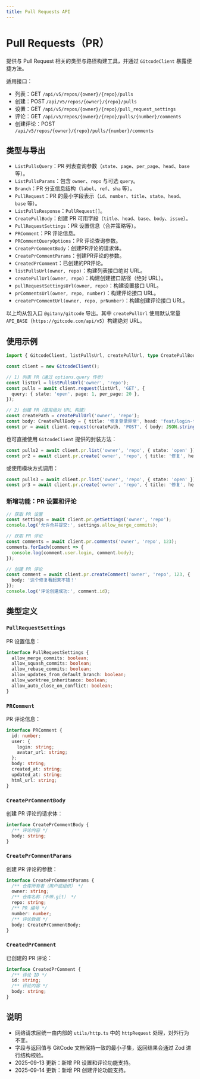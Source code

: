```yaml
---
title: Pull Requests API
---
```


# Pull Requests（PR）

提供与 Pull Request 相关的类型与路径构建工具，并通过 `GitcodeClient` 暴露便捷方法。

适用接口：

- 列表：GET `/api/v5/repos/{owner}/{repo}/pulls`
- 创建：POST `/api/v5/repos/{owner}/{repo}/pulls`
- 设置：GET `/api/v5/repos/{owner}/{repo}/pull_request_settings`
- 评论：GET `/api/v5/repos/{owner}/{repo}/pulls/{number}/comments`
- 创建评论：POST `/api/v5/repos/{owner}/{repo}/pulls/{number}/comments`

## 类型与导出

- `ListPullsQuery`：PR 列表查询参数（`state`、`page`、`per_page`、`head`、`base` 等）。
- `ListPullsParams`：包含 `owner`、`repo` 与可选 `query`。
- `Branch`：PR 分支信息结构（`label`、`ref`、`sha` 等）。
- `PullRequest`：PR 的最小字段表示（`id`、`number`、`title`、`state`、`head`、`base` 等）。
- `ListPullsResponse`：`PullRequest[]`。
- `CreatePullBody`：创建 PR 可用字段（`title`、`head`、`base`、`body`、`issue`）。
- `PullRequestSettings`：PR 设置信息（合并策略等）。
- `PRComment`：PR 评论信息。
- `PRCommentQueryOptions`：PR 评论查询参数。
- `CreatePrCommentBody`：创建PR评论的请求体。
- `CreatePrCommentParams`：创建PR评论的参数。
- `CreatedPrComment`：已创建的PR评论。
- `listPullsUrl(owner, repo)`：构建列表接口绝对 URL。
- `createPullUrl(owner, repo)`：构建创建接口路径（绝对 URL）。
- `pullRequestSettingsUrl(owner, repo)`：构建设置接口 URL。
- `prCommentsUrl(owner, repo, number)`：构建评论接口 URL。
- `createPrCommentUrl(owner, repo, prNumber)`：构建创建评论接口 URL。

以上均从包入口 `@gitany/gitcode` 导出。其中 `createPullUrl` 使用默认常量 `API_BASE`（`https://gitcode.com/api/v5`）构建绝对 URL。

## 使用示例

```ts
import { GitcodeClient, listPullsUrl, createPullUrl, type CreatePullBody } from '@gitany/gitcode';

const client = new GitcodeClient();

// 1) 列表 PR（通过 options.query 传参）
const listUrl = listPullsUrl('owner', 'repo');
const pulls = await client.request(listUrl, 'GET', {
  query: { state: 'open', page: 1, per_page: 20 },
});

// 2) 创建 PR（使用绝对 URL 构建）
const createPath = createPullUrl('owner', 'repo');
const body: CreatePullBody = { title: '修复登录异常', head: 'feat/login-fix', base: 'main', body: '说明文本', issue: 123 };
const pr = await client.request(createPath, 'POST', { body: JSON.stringify(body) });
```

也可直接使用 `GitcodeClient` 提供的封装方法：

```ts
const pulls2 = await client.pr.list('owner', 'repo', { state: 'open' });
const pr2 = await client.pr.create('owner', 'repo', { title: '修复', head: 'feat/x' });
```

或使用模块方式调用：

```ts
const pulls3 = await client.pr.list('owner', 'repo', { state: 'open' });
const pr3 = await client.pr.create('owner', 'repo', { title: '修复', head: 'feat/x' });
```

### 新增功能：PR 设置和评论

```ts
// 获取 PR 设置
const settings = await client.pr.getSettings('owner', 'repo');
console.log('允许合并提交:', settings.allow_merge_commits);

// 获取 PR 评论
const comments = await client.pr.comments('owner', 'repo', 123);
comments.forEach(comment => {
  console.log(comment.user.login, comment.body);
});

// 创建 PR 评论
const comment = await client.pr.createComment('owner', 'repo', 123, {
  body: '这个修复看起来不错！'
});
console.log('评论创建成功:', comment.id);
```

## 类型定义

### `PullRequestSettings`

PR 设置信息：

```typescript
interface PullRequestSettings {
  allow_merge_commits: boolean;
  allow_squash_commits: boolean;
  allow_rebase_commits: boolean;
  allow_updates_from_default_branch: boolean;
  allow_worktree_inheritance: boolean;
  allow_auto_close_on_conflict: boolean;
}
```

### `PRComment`

PR 评论信息：

```typescript
interface PRComment {
  id: number;
  user: {
    login: string;
    avatar_url: string;
  };
  body: string;
  created_at: string;
  updated_at: string;
  html_url: string;
}
```

### `CreatePrCommentBody`

创建 PR 评论的请求体：

```typescript
interface CreatePrCommentBody {
  /** 评论内容 */
  body: string;
}
```

### `CreatePrCommentParams`

创建 PR 评论的参数：

```typescript
interface CreatePrCommentParams {
  /** 仓库所有者（用户或组织） */
  owner: string;
  /** 仓库名称（不带.git） */
  repo: string;
  /** PR 编号 */
  number: number;
  /** 评论数据 */
  body: CreatePrCommentBody;
}
```

### `CreatedPrComment`

已创建的 PR 评论：

```typescript
interface CreatedPrComment {
  /** 评论 ID */
  id: string;
  /** 评论内容 */
  body: string;
}
```

## 说明

- 网络请求层统一由内部的 `utils/http.ts` 中的 `httpRequest` 处理，对外行为不变。
- 字段与返回值与 GitCode 文档保持一致的最小子集，返回结果会通过 Zod 进行结构校验。
- 2025-09-13 更新：新增 PR 设置和评论功能支持。
- 2025-09-14 更新：新增 PR 创建评论功能支持。
